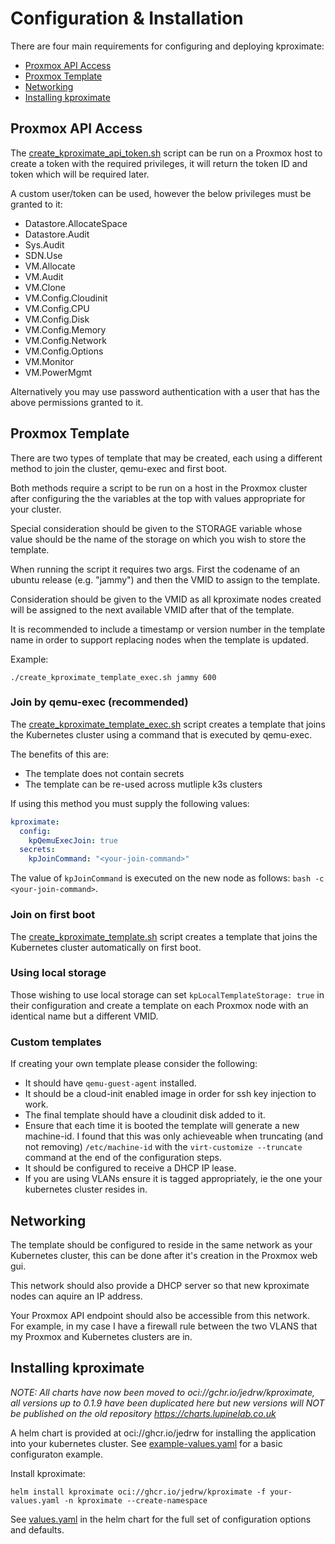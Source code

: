 # Configuration & Installation

There are four main requirements for configuring and deploying kproximate:

- [Proxmox API Access](#proxmox-api-access)
- [Proxmox Template](#proxmox-template)
- [Networking](#networking)
- [Installing kproximate](#)

## Proxmox API Access

The [create_kproximate_api_token.sh](https://github.com/jedrw/kproximate/tree/main/examples/create_proxmox_api_token.sh) script can be run on a Proxmox host to create a token with the required privileges, it will return the token ID and token which will be required later.

A custom user/token can be used, however the below privileges must be granted to it:

- Datastore.AllocateSpace
- Datastore.Audit
- Sys.Audit
- SDN.Use
- VM.Allocate
- VM.Audit
- VM.Clone
- VM.Config.Cloudinit
- VM.Config.CPU
- VM.Config.Disk
- VM.Config.Memory
- VM.Config.Network
- VM.Config.Options
- VM.Monitor
- VM.PowerMgmt

Alternatively you may use password authentication with a user that has the above permissions granted to it.

## Proxmox Template

There are two types of template that may be created, each using a different method to join the cluster, qemu-exec and first boot.

Both methods require a script to be run on a host in the Proxmox cluster after configuring the the variables at the top with values appropriate for your cluster.

Special consideration should be given to the STORAGE variable whose value should be the name of the storage on which you wish to store the template.

When running the script it requires two args. First the codename of an ubuntu release (e.g. "jammy") and then the VMID to assign to the template.

Consideration should be given to the VMID as all kproximate nodes created will be assigned to the next available VMID after that of the template.

It is recommended to include a timestamp or version number in the template name in order to support replacing nodes when the template is updated.

Example:

`./create_kproximate_template_exec.sh jammy 600`

### Join by qemu-exec (recommended)

The [create_kproximate_template_exec.sh](https://github.com/jedrw/kproximate/tree/main/examples/create_kproximate_template_exec.sh) script creates a template that joins the Kubernetes cluster using a command that is executed by qemu-exec.

The benefits of this are:

- The template does not contain secrets
- The template can be re-used across mutliple k3s clusters

If using this method you must supply the following values:

```yaml
kproximate:
  config:
    kpQemuExecJoin: true
  secrets:
    kpJoinCommand: "<your-join-command>"
```

The value of `kpJoinCommand` is executed on the new node as follows: `bash -c <your-join-command>`.

### Join on first boot

The [create_kproximate_template.sh](https://github.com/jedrw/kproximate/tree/main/examples/create_kproximate_template.sh) script creates a template that joins the Kubernetes cluster automatically on first boot.

### Using local storage

Those wishing to use local storage can set `kpLocalTemplateStorage: true` in their configuration and create a template on each Proxmox node with an identical name but a different VMID.

### Custom templates

If creating your own template please consider the following:

- It should have `qemu-guest-agent` installed.
- It should be a cloud-init enabled image in order for ssh key injection to work.
- The final template should have a cloudinit disk added to it.
- Ensure that each time it is booted the template will generate a new machine-id. I found that this was only achieveable when truncating (and not removing) `/etc/machine-id` with the `virt-customize --truncate` command at the end of the configuration steps.
- It should be configured to receive a DHCP IP lease.
- If you are using VLANs ensure it is tagged appropriately, ie the one your kubernetes cluster resides in.

## Networking

The template should be configured to reside in the same network as your Kubernetes cluster, this can be done after it's creation in the Proxmox web gui.

This network should also provide a DHCP server so that new kproximate nodes can aquire an IP address.

Your Proxmox API endpoint should also be accessible from this network. For example, in my case I have a firewall rule between the two VLANS that my Proxmox and Kubernetes clusters are in.

## Installing kproximate

_NOTE: All charts have now been moved to oci://gchr.io/jedrw/kproximate, all versions up to 0.1.9 have been duplicated here but new versions will NOT be published on the old repository https://charts.lupinelab.co.uk_

A helm chart is provided at oci://ghcr.io/jedrw for installing the application into your kubernetes cluster. See [example-values.yaml](https://github.com/jedrw/kproximate/tree/main/examples/example-values.yaml) for a basic configuraton example.

Install kproximate:

`helm install kproximate oci://ghcr.io/jedrw/kproximate -f your-values.yaml -n kproximate --create-namespace`

See [values.yaml](https://github.com/jedrw/kproximate/tree/main/chart/kproximate/values.yaml) in the helm chart for the full set of configuration options and defaults.
